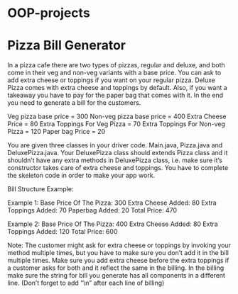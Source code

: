 # OOP-projects
# Pizza Bill Generator
In a pizza cafe there are two types of pizzas, regular and deluxe, and both come in their veg and non-veg variants with a base price. You can ask to add extra cheese or toppings if you want on your regular pizza. Deluxe Pizza comes with extra cheese and toppings by default. Also, if you want a takeaway you have to pay for the paper bag that comes with it. In the end you need to generate a bill for the customers.

Veg pizza base price = 300
Non-veg pizza base price = 400
Extra Cheese Price = 80
Extra Toppings For Veg Pizza = 70
Extra Toppings For Non-veg Pizza = 120
Paper bag Price = 20

You are given three classes in your driver code. Main.java, Pizza.java and DeluxePizza.java. Your DeluxePizza class should extends Pizza class and it shouldn’t have any extra methods in DeluxePizza class, i.e. make sure it’s constructor takes care of extra cheese and toppings. You have to complete the skeleton code in order to make your app work.

Bill Structure Example:

Example 1:
Base Price Of The Pizza: 300
Extra Cheese Added: 80
Extra Toppings Added: 70
Paperbag Added: 20
Total Price: 470

Example 2:
Base Price Of The Pizza: 400
Extra Cheese Added: 80
Extra Toppings Added: 120
Total Price: 600

Note:
The customer might ask for extra cheese or toppings by invoking your method multiple times, but you have to make sure you don’t add it in the bill multiple times.
Make sure you add extra cheese before the extra toppings if a customer asks for both and it reflect the same in the billing.
In the billing make sure the string for bill you generate has all components in a different line. (Don’t forget to add “\n” after each line of billing)
